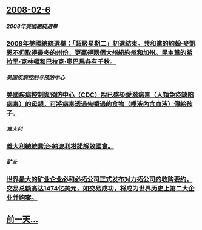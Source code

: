 ## [2008-02-6](/zh/news/2008/02/6/index.md)

##### 2008年美國總統選舉
### [2008年美國總統選舉：「超級星期二」初選結束。共和黨的約翰·麥凱恩不但取得最多的州份，更贏得兩個大州紐約州和加州。民主黨的希拉里·克林頓和巴拉克·奧巴馬各有千秋。](/zh/news/2008/02/6/2008年美國總統選舉-超級星期二-初選結束-共和黨的約翰-麥凱恩不但取得最多的州份-更贏得兩個大州紐約州和加州-民主.md)
##### 美国疾病控制与预防中心
### [美國疾病控制與預防中心（CDC）說已感染愛滋病毒（人類免疫缺陷病毒）的母親，可將病毒透過先嚼過的食物（唾液內含血液）傳給孩子。](/zh/news/2008/02/6/美國疾病控制與預防中心-CDC-說已感染愛滋病毒-人類免疫缺陷病毒-的母親-可將病毒透過先嚼過的食物-唾液內含血液-傳給.md)
##### 意大利
### [義大利總統喬治·納波利塔諾解散國會。](/zh/news/2008/02/6/義大利總統喬治-納波利塔諾解散國會.md)
##### 矿业
### [世界最大的矿业企业必和必拓公司正式发布对力拓公司的收购要约，交易总额高达1474亿美元，如交易成功，将成为世界历史上第二大企业并购案。](/zh/news/2008/02/6/世界最大的矿业企业必和必拓公司正式发布对力拓公司的收购要约-交易总额高达1474亿美元-如交易成功-将成为世界历史上第二.md)
## [前一天...](/zh/news/2008/02/5/index.md)

